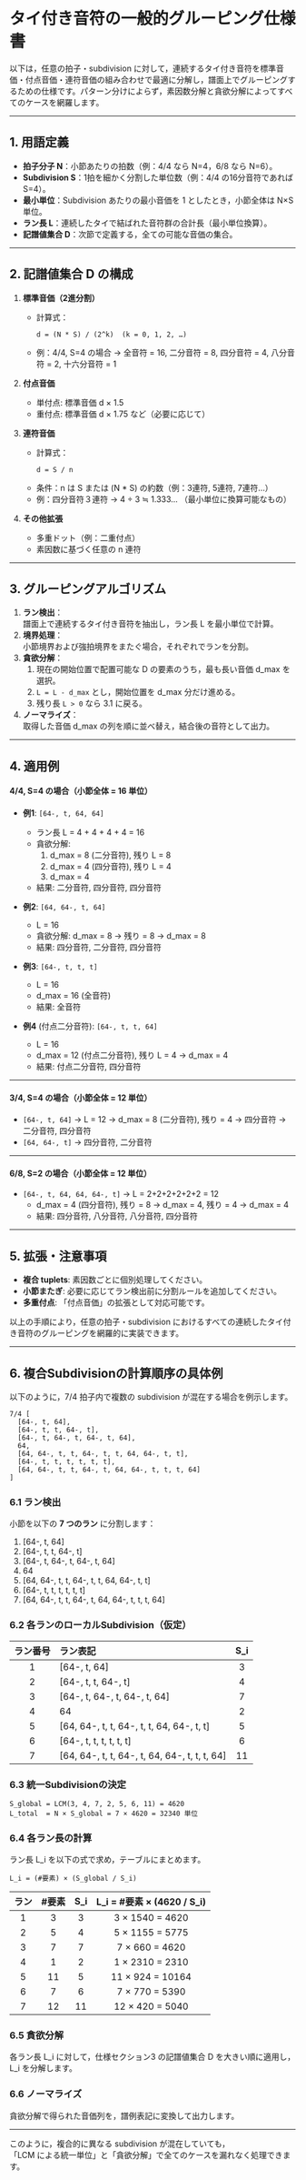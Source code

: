 # タイ付き音符の一般的グルーピング仕様書

以下は，任意の拍子・subdivision に対して，連続するタイ付き音符を標準音価・付点音価・連符音価の組み合わせで最適に分解し，譜面上でグルーピングするための仕様です。パターン分けによらず，素因数分解と貪欲分解によってすべてのケースを網羅します。

---

## 1. 用語定義

- **拍子分子 N**：小節あたりの拍数（例：4/4 なら N=4，6/8 なら N=6）。  
- **Subdivision S**：1拍を細かく分割した単位数（例：4/4 の16分音符であれば S=4）。  
- **最小単位**：Subdivision あたりの最小音価を 1 としたとき，小節全体は N×S 単位。  
- **ラン長 L**：連続したタイで結ばれた音符群の合計長（最小単位換算）。  
- **記譜値集合 D**：次節で定義する，全ての可能な音価の集合。  

---

## 2. 記譜値集合 D の構成

1. **標準音価（2進分割）**  
   - 計算式：  
     ```
     d = (N * S) / (2^k)  (k = 0, 1, 2, …)
     ```  
   - 例：4/4, S=4 の場合 → 全音符 = 16, 二分音符 = 8, 四分音符 = 4, 八分音符 = 2, 十六分音符 = 1  

2. **付点音価**  
   - 単付点: 標準音価 d × 1.5  
   - 重付点: 標準音価 d × 1.75 など（必要に応じて）  

3. **連符音価**  
   - 計算式：  
     ```
     d = S / n
     ```  
   - 条件：n は S または (N * S) の約数（例：3連符, 5連符, 7連符…）  
   - 例：四分音符３連符 → 4 ÷ 3 ≒ 1.333… （最小単位に換算可能なもの）  

4. **その他拡張**  
   - 多重ドット（例：二重付点）  
   - 素因数に基づく任意の n 連符  

---

## 3. グルーピングアルゴリズム

1. **ラン検出**：  
   譜面上で連続するタイ付き音符を抽出し，ラン長 L を最小単位で計算。  
2. **境界処理**：  
   小節境界および強拍境界をまたぐ場合，それぞれでランを分割。  
3. **貪欲分解**：  
   1. 現在の開始位置で配置可能な D の要素のうち，最も長い音価 d_max を選択。  
   2. `L = L - d_max` とし，開始位置を d_max 分だけ進める。  
   3. 残り長 `L > 0` なら 3.1 に戻る。  
4. **ノーマライズ**：  
   取得した音価 d_max の列を順に並べ替え，結合後の音符として出力。  

---

## 4. 適用例

#### 4/4, S=4 の場合（小節全体 = 16 単位）

- **例1**: `[64-, t, 64, 64]`  
  - ラン長 L = 4 + 4 + 4 + 4 = 16  
  - 貪欲分解:  
    1. d_max = 8 (二分音符), 残り L = 8  
    2. d_max = 4 (四分音符), 残り L = 4  
    3. d_max = 4  
  - 結果: 二分音符, 四分音符, 四分音符  

- **例2**: `[64, 64-, t, 64]`  
  - L = 16  
  - 貪欲分解: d_max = 8 → 残り = 8 → d_max = 8  
  - 結果: 四分音符, 二分音符, 四分音符  

- **例3**: `[64-, t, t, t]`  
  - L = 16  
  - d_max = 16 (全音符)  
  - 結果: 全音符  

- **例4** (付点二分音符): `[64-, t, t, 64]`  
  - L = 16  
  - d_max = 12 (付点二分音符), 残り L = 4 → d_max = 4  
  - 結果: 付点二分音符, 四分音符  

---

#### 3/4, S=4 の場合（小節全体 = 12 単位）

- `[64-, t, 64]` → L = 12 → d_max = 8 (二分音符), 残り = 4 → 四分音符 → 二分音符, 四分音符  
- `[64, 64-, t]` → 四分音符, 二分音符  

---

#### 6/8, S=2 の場合（小節全体 = 12 単位）

- `[64-, t, 64, 64, 64-, t]` → L = 2+2+2+2+2+2 = 12  
  - d_max = 4 (四分音符), 残り = 8 → d_max = 4, 残り = 4 → d_max = 4  
  - 結果: 四分音符, 八分音符, 八分音符, 四分音符  

---

## 5. 拡張・注意事項

- **複合 tuplets**: 素因数ごとに個別処理してください。  
- **小節またぎ**: 必要に応じてラン検出前に分割ルールを追加してください。  
- **多重付点**: 「付点音価」の拡張として対応可能です。  

以上の手順により，任意の拍子・subdivision におけるすべての連続したタイ付き音符のグルーピングを網羅的に実装できます。

---

## 6. 複合Subdivisionの計算順序の具体例

以下のように，7/4 拍子内で複数の subdivision が混在する場合を例示します。

```text
7/4 [
  [64-, t, 64],
  [64-, t, t, 64-, t],
  [64-, t, 64-, t, 64-, t, 64],
  64,
  [64, 64-, t, t, 64-, t, t, 64, 64-, t, t],
  [64-, t, t, t, t, t, t],
  [64, 64-, t, t, 64-, t, 64, 64-, t, t, t, 64]
]
```

### 6.1 ラン検出

小節を以下の **7 つのラン** に分割します：  
1. [64-, t, 64]  
2. [64-, t, t, 64-, t]  
3. [64-, t, 64-, t, 64-, t, 64]  
4. 64  
5. [64, 64-, t, t, 64-, t, t, 64, 64-, t, t]  
6. [64-, t, t, t, t, t, t]  
7. [64, 64-, t, t, 64-, t, 64, 64-, t, t, t, 64]  

### 6.2 各ランのローカルSubdivision（仮定）

| ラン番号 | ラン表記                                   | S_i |
|:------:|:-----------------------------------------|:----:|
| 1      | [64-, t, 64]                             | 3    |
| 2      | [64-, t, t, 64-, t]                      | 4    |
| 3      | [64-, t, 64-, t, 64-, t, 64]             | 7    |
| 4      | 64                                       | 2    |
| 5      | [64, 64-, t, t, 64-, t, t, 64, 64-, t, t] | 5    |
| 6      | [64-, t, t, t, t, t, t]                  | 6    |
| 7      | [64, 64-, t, t, 64-, t, 64, 64-, t, t, t, 64] | 11   |

### 6.3 統一Subdivisionの決定

```
S_global = LCM(3, 4, 7, 2, 5, 6, 11) = 4620
L_total  = N × S_global = 7 × 4620 = 32340 単位
```

### 6.4 各ラン長の計算

ラン長 L_i を以下の式で求め，テーブルにまとめます。

```
L_i = (#要素) × (S_global / S_i)
```

| ラン | #要素 | S_i | L_i = #要素 × (4620 / S_i) |
|:---:|:----:|:---:|:--------------------------:|
| 1   | 3    | 3   | 3 × 1540 = 4620            |
| 2   | 5    | 4   | 5 × 1155 = 5775            |
| 3   | 7    | 7   | 7 × 660  = 4620            |
| 4   | 1    | 2   | 1 × 2310 = 2310            |
| 5   | 11   | 5   | 11 × 924 = 10164           |
| 6   | 7    | 6   | 7 × 770  = 5390            |
| 7   | 12   | 11  | 12 × 420 = 5040            |

### 6.5 貪欲分解

各ラン長 L_i に対して，仕様セクション3 の記譜値集合 D を大きい順に適用し，L_i を分解します。

### 6.6 ノーマライズ

貪欲分解で得られた音価列を，譜例表記に変換して出力します。

---

このように，複合的に異なる subdivision が混在していても，  
「LCM による統一単位」と「貪欲分解」で全てのケースを漏れなく処理できます。  
